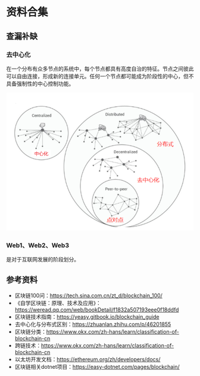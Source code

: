 # 资料合集
## 查漏补缺
### 去中心化
在一个分布有众多节点的系统中，每个节点都具有高度自治的特征。节点之间彼此可以自由连接，形成新的连接单元。任何一个节点都可能成为阶段性的中心，但不具备强制性的中心控制功能。

![2024-12-23-03-10-17.png](./images/2024-12-23-03-10-17.png)

### Web1、Web2、Web3
是对于互联网发展的阶段划分。


## 参考资料
- 区块链100问：https://tech.sina.com.cn/zt_d/blockchain_100/
- 《自学区块链：原理、技术及应用》：https://weread.qq.com/web/bookDetail/f1832a507193eee0f18ddfd
- 区块链技术指南：https://yeasy.gitbook.io/blockchain_guide
- 去中心化与分布式区别：https://zhuanlan.zhihu.com/p/46201855
- 区块链分类：https://www.okx.com/zh-hans/learn/classification-of-blockchain-cn
- 跨链技术：https://www.okx.com/zh-hans/learn/classification-of-blockchain-cn
- 以太坊开发文档：https://ethereum.org/zh/developers/docs/
- 区块链相关dotnet项目：https://easy-dotnet.com/pages/blockchain/